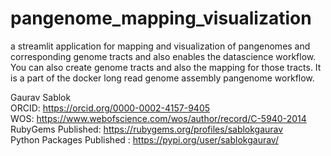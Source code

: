 # pangenome_mapping_visualization
a streamlit application for mapping and visualization of pangenomes and corresponding genome tracts and also enables the datascience workflow. You can also create genome tracts and also the mapping for those tracts. It is a part of the docker long read genome assembly pangenome workflow. 

Gaurav Sablok \
ORCID: https://orcid.org/0000-0002-4157-9405 \
WOS: https://www.webofscience.com/wos/author/record/C-5940-2014 \
RubyGems Published: https://rubygems.org/profiles/sablokgaurav \
Python Packages Published : https://pypi.org/user/sablokgaurav/

